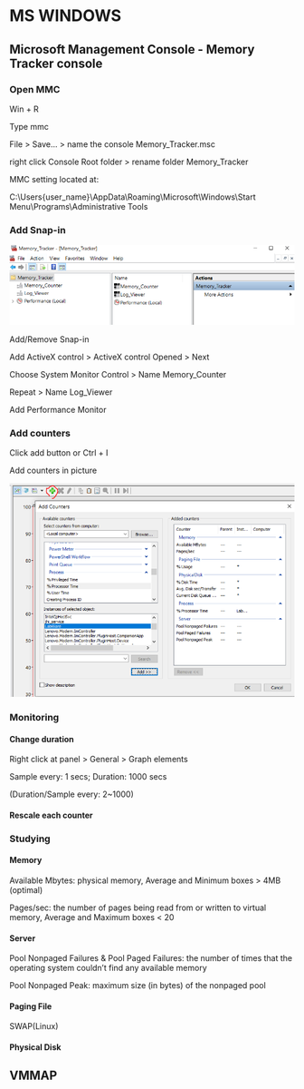 # MS WINDOWS

## Microsoft Management Console - Memory Tracker console

### Open MMC

Win + R

Type mmc

File > Save... > name the console Memory_Tracker.msc

right click Console Root folder > rename folder Memory_Tracker

MMC setting located at:

C:\Users\{user_name}\AppData\Roaming\Microsoft\Windows\Start Menu\Programs\Administrative Tools

### Add Snap-in

![img](./img/AddSnapIn.PNG)

Add/Remove Snap-in

Add ActiveX control > ActiveX control Opened > Next

Choose System Monitor Control > Name Memory_Counter

Repeat > Name Log_Viewer

Add Performance Monitor

### Add counters

Click add button or Ctrl + I

Add counters in picture

![img](./img/AddCounters.PNG)

### Monitoring

#### Change duration

Right click at panel > General > Graph elements

Sample every: 1 secs; Duration: 1000 secs

(Duration/Sample every: 2~1000)

#### Rescale each counter

### Studying

#### Memory

Available Mbytes: physical memory, Average and Minimum boxes > 4MB (optimal)

Pages/sec: the number of pages being read from or written to virtual memory, Average and Maximum boxes < 20

#### Server

Pool Nonpaged Failures & Pool Paged Failures: the number of times that the operating system couldn’t find any available memory

Pool Nonpaged Peak: maximum size (in bytes) of the nonpaged pool

#### Paging File

SWAP(Linux)

#### Physical Disk

## VMMAP
